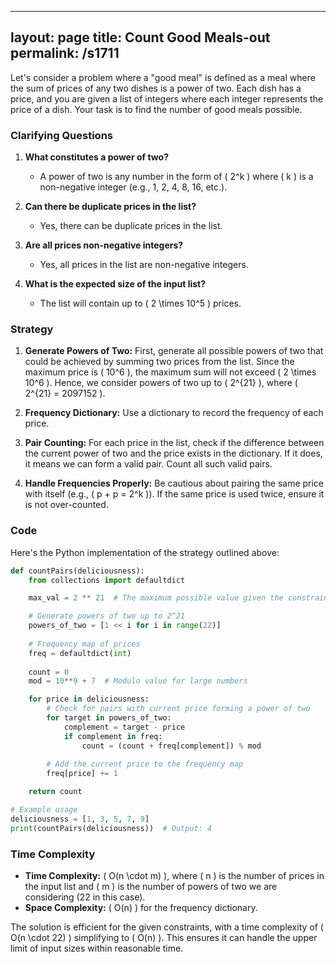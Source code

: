
---
layout: page
title:  Count Good Meals-out
permalink: /s1711
---

Let's consider a problem where a "good meal" is defined as a meal where the sum of prices of any two dishes is a power of two. Each dish has a price, and you are given a list of integers where each integer represents the price of a dish. Your task is to find the number of good meals possible.

### Clarifying Questions

1. **What constitutes a power of two?**
   - A power of two is any number in the form of \( 2^k \) where \( k \) is a non-negative integer (e.g., 1, 2, 4, 8, 16, etc.).

2. **Can there be duplicate prices in the list?**
   - Yes, there can be duplicate prices in the list.

3. **Are all prices non-negative integers?**
   - Yes, all prices in the list are non-negative integers.

4. **What is the expected size of the input list?**
   - The list will contain up to \( 2 \times 10^5 \) prices.

### Strategy

1. **Generate Powers of Two:** First, generate all possible powers of two that could be achieved by summing two prices from the list. Since the maximum price is \( 10^6 \), the maximum sum will not exceed \( 2 \times 10^6 \). Hence, we consider powers of two up to \( 2^{21} \), where \( 2^{21} = 2097152 \).

2. **Frequency Dictionary:** Use a dictionary to record the frequency of each price.

3. **Pair Counting:** For each price in the list, check if the difference between the current power of two and the price exists in the dictionary. If it does, it means we can form a valid pair. Count all such valid pairs.

4. **Handle Frequencies Properly:** Be cautious about pairing the same price with itself (e.g., \( p + p = 2^k \)). If the same price is used twice, ensure it is not over-counted.

### Code

Here's the Python implementation of the strategy outlined above:

```python
def countPairs(deliciousness):
    from collections import defaultdict

    max_val = 2 ** 21  # The maximum possible value given the constraints

    # Generate powers of two up to 2^21
    powers_of_two = [1 << i for i in range(22)]
    
    # Frequency map of prices
    freq = defaultdict(int)
    
    count = 0
    mod = 10**9 + 7  # Modulo value for large numbers

    for price in deliciousness:
        # Check for pairs with current price forming a power of two
        for target in powers_of_two:
            complement = target - price
            if complement in freq:
                count = (count + freq[complement]) % mod
        
        # Add the current price to the frequency map
        freq[price] += 1

    return count

# Example usage
deliciousness = [1, 3, 5, 7, 9]
print(countPairs(deliciousness))  # Output: 4
```

### Time Complexity

- **Time Complexity:** \( O(n \cdot m) \), where \( n \) is the number of prices in the input list and \( m \) is the number of powers of two we are considering (22 in this case).
- **Space Complexity:** \( O(n) \) for the frequency dictionary.

The solution is efficient for the given constraints, with a time complexity of \( O(n \cdot 22) \) simplifying to \( O(n) \). This ensures it can handle the upper limit of input sizes within reasonable time.